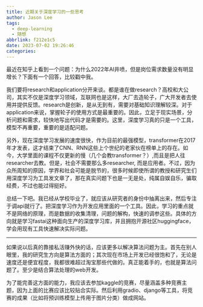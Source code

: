 ```yaml
---
title: 近期关于深度学习的一些思考
author: Jason Lee
tags:
  - deep-learning
  - 随想
abbrlink: f212e1c5
date: 2023-07-02 19:26:46
categories:
---
```


最近在知乎上看到一个问题：为什么2022年AI井喷，但是岗位需求数量没有明显增长？下面有一个回答，比较戳中我。

我们要将research和application分开来谈。都是谁在做research？高校和大公司，其实不仅是深度学习领域，互联网也是这样，大厂去造轮子，广大开发者去使用并提供反馈。research是创新，是从无到有，需要对基础知识理解较深。对于application来说，掌握轮子的使用方式是最重要的。因此，立足于现实场景，分析问题和需求，较快地写出代码才是需要的。这里，深度学习真的只是一个工具，模型不再重要，重要的是适配问题。

另外，现在深度学习发展的速度很快，作为目前的最强模型，transformer在2017年才发表，这才结束了CNN、RNN这些上个世纪的老家伙在榜单上的存在。如今，大学里面的课程不仅更新的慢（几个会教transformer？）,而且是把人往researcher去教。但是，社会不需要那么多researcher, 而是应用者。不过，因为众所周知的原因，学界和社会可能是脱节的，很多时候即使所谓的教授和研究生们用深度学习为工具发文章了，那在真实问题下也是一无是处，纯属自娱自乐，骗取经费，不过也能过得挺好。

总结一下吧。我已经从学校毕业了，就应该从研究者的身份中抽离出来，然后专注于调api就行了。把深度学习作为开发应用里面的一个工具。因此，学习的重点就不是网络的原理，而是数据的收集清理，问题的解构，快速的调参这些。具体的方向就是学习fastai这种面向生产的深度学习库，并且拥抱开源社区huggingface，学会用现有工具快速解决实际问题。

***

如果说以后真的靠接私活赚外快的话，应该更多以解决算法问题为主。首先在别人眼里，我的研究生方向是算法方面的；其次现在市场上开发已经很饱和了，无论是速度还是便宜程度，我都很难超过淘宝那些代做的。真正能着手的，也就是算法问题了。至少是结合算法处理的web开发。

为了能完善这方面的能力，我应该去参加kaggle的竞赛，尽量涵盖多种竞赛主题，因为上面的比赛应该比较贴合实际。然后利用gradio、django等工具，将竞赛的成果（比如将预训练模型上传用于图片分类）做成网站。

